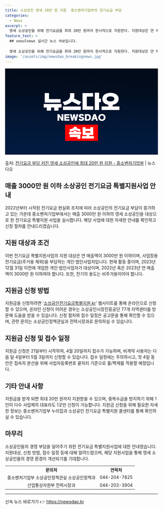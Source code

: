 ```yaml
---
title: 소상공인 영세 20만 원 지원  중소벤처기업부의 전기요금 부담
categories:
  - News
excerpt: >
  영세 소상공인을 위해 전기요금을 최대 20만 원까지 한시적으로 지원한다. 지원대상은 연 매출액 3000만 원…
feature_text: >
  ## seoulnews 실시간 뉴스 속보입니다.

  영세 소상공인을 위해 전기요금을 최대 20만 원까지 한시적으로 지원한다. 지원대상은 연 매출액 3000만 원…
image: '/assets/img/newsdao_breakingnews.jpg'
---
```


![뉴스다오 속보](/assets/img/newsdao_breakingnews.jpg)

<p>출처: <a href="https://newsdao.kr/3150" rel="dofollow">전기요금 부담 커진 영세 소상공인에 최대 20만 원 지원 - 중소벤처기업부</a> | 뉴스다오</p>

<h2 data-ke-size="size26">매출 3000만 원 이하 소상공인 전기요금 특별지원사업 안내</h2>
<p data-ke-size="size16">2022년부터 시작된 전기요금 현실화 조치에 따라 소상공인의 전기요금 부담이 증가하고 있는 가운데 중소벤처기업부에서는 매출 3000만 원 이하의 영세 소상공인을 대상으로 한 전기요금 특별지원 사업을 실시합니다. 해당 사업에 대한 자세한 안내를 확인하고 신청 절차를 안내드리겠습니다.</p>

<h2 data-ke-size="size26">지원 대상과 조건</h2>
<p data-ke-size="size16">이번 전기요금 특별지원사업의 지원 대상은 연 매출액이 3000만 원 이하이며, 사업장용 전기요금(주거용 제외)을 부담하는 개인·법인사업자입니다. 현재 활동 중이며, 2023년 12월 31일 이전에 개업한 개인·법인사업자가 대상이며, 2022년 혹은 2023년 연 매출액이 3000만 원 이하여야 합니다. 또한, 전기의 용도는 비주거용이어야 합니다.</p>

<h2 data-ke-size="size26">지원금 신청 방법</h2>
<p data-ke-size="size16">지원금을 신청하려면 ‘<a href="https://newsdao.kr/3150">소상공인전기요금특별지원.kr</a>’ 웹사이트를 통해 온라인으로 신청할 수 있으며, 온라인 신청이 어려운 경우는 소상공인시장진흥공단 77개 지역센터를 방문해 도움을 받을 수 있습니다. 신청 절차와 접수 일정은 공고문을 통해 확인할 수 있으며, 관련 문의는 소상공인정책관실과 전력시장과로 문의하실 수 있습니다.</p>

<h2 data-ke-size="size26">지원금 신청 및 접수 일정</h2>
<p data-ke-size="size16">지원금 신청은 21일부터 시작하여, 4월 20일까지 접수가 가능하며, 비계약 사용자는 다음 달 4일부터 5월 3일까지 신청할 수 있습니다. 접수 일정에는 주의하시고, 첫 4일 동안은 접속자 분산을 위해 사업자등록번호 끝자리 기준으로 홀/짝제를 적용할 예정입니다.</p>

<h2 data-ke-size="size26">기타 안내 사항</h2>
<p data-ke-size="size16">지원금을 받게 되면 최대 20만 원까지 지원받을 수 있으며, 중복수급을 방지하기 위해 1인이 다수 사업체의 대표라도 1곳만 신청이 가능합니다. 지원금 신청을 위해 필요한 자세한 정보는 중소벤처기업부 누리집과 소상공인 전기요금 특별지원 콜센터를 통해 확인하실 수 있습니다.</p>

<h2 data-ke-size="size26">마무리</h2>
<p data-ke-size="size16">소상공인들의 경영 부담을 덜어주기 위한 전기요금 특별지원사업에 대한 안내였습니다. 지원대상, 신청 방법, 접수 일정 등에 대해 알려드렸으며, 해당 지원사업을 통해 영세 소상공인들의 경영 환경이 개선되기를 기대합니다.</p>

<table>
    <tr>
        <td style="text-align: center; height: 17px;"><b>문의처</b></td>
        <td style="text-align: center; height: 17px;"><b>연락처</b></td>
    </tr>
    <tr>
        <td style="text-align: center; height: 17px;">중소벤처기업부 소상공인정책관실 소상공인정책과</td>
        <td style="text-align: center; height: 17px;">044-204-7825</td>
    </tr>
    <tr>
        <td style="text-align: center; height: 17px;">산업통상자원부 전력시장과</td>
        <td style="text-align: center; height: 17px;">044-203-3904</td>
    </tr>
</table>

<hr> 

신속 뉴스 바로가기 👉 <a href="https://newsdao.kr" rel="dofollow">https://newsdao.kr</a>


